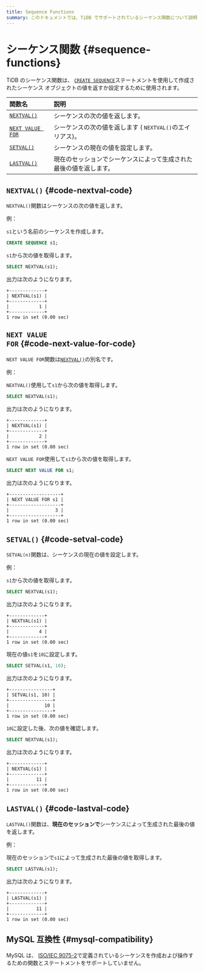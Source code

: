 ```yaml
---
title: Sequence Functions
summary: このドキュメントでは、TiDB でサポートされているシーケンス関数について説明します。
---
```


# シーケンス関数 {#sequence-functions}

TiDB のシーケンス関数は、 [`CREATE SEQUENCE`](/sql-statements/sql-statement-create-sequence.md)ステートメントを使用して作成されたシーケンス オブジェクトの値を返すか設定するために使用されます。

| 関数名                                 | 説明                                   |
| :---------------------------------- | :----------------------------------- |
| [`NEXTVAL()`](#nextval)             | シーケンスの次の値を返します。                      |
| [`NEXT VALUE FOR`](#next-value-for) | シーケンスの次の値を返します ( `NEXTVAL()`のエイリアス)。 |
| [`SETVAL()`](#setval)               | シーケンスの現在の値を設定します。                    |
| [`LASTVAL()`](#lastval)             | 現在のセッションでシーケンスによって生成された最後の値を返します。    |

## <code>NEXTVAL()</code> {#code-nextval-code}

`NEXTVAL()`関数はシーケンスの次の値を返します。

例：

`s1`という名前のシーケンスを作成します。

```sql
CREATE SEQUENCE s1;
```

`s1`から次の値を取得します。

```sql
SELECT NEXTVAL(s1);
```

出力は次のようになります。

    +-------------+
    | NEXTVAL(s1) |
    +-------------+
    |           1 |
    +-------------+
    1 row in set (0.00 sec)

## <code>NEXT VALUE FOR</code> {#code-next-value-for-code}

`NEXT VALUE FOR`関数は[`NEXTVAL()`](#nextval)の別名です。

例：

`NEXTVAL()`使用して`s1`から次の値を取得します。

```sql
SELECT NEXTVAL(s1);
```

出力は次のようになります。

    +-------------+
    | NEXTVAL(s1) |
    +-------------+
    |           2 |
    +-------------+
    1 row in set (0.00 sec)

`NEXT VALUE FOR`使用して`s1`から次の値を取得します。

```sql
SELECT NEXT VALUE FOR s1;
```

出力は次のようになります。

    +-------------------+
    | NEXT VALUE FOR s1 |
    +-------------------+
    |                 3 |
    +-------------------+
    1 row in set (0.00 sec)

## <code>SETVAL()</code> {#code-setval-code}

`SETVAL(n)`関数は、シーケンスの現在の値を設定します。

例：

`s1`から次の値を取得します。

```sql
SELECT NEXTVAL(s1);
```

出力は次のようになります。

    +-------------+
    | NEXTVAL(s1) |
    +-------------+
    |           4 |
    +-------------+
    1 row in set (0.00 sec)

現在の値`s1`を`10`に設定します。

```sql
SELECT SETVAL(s1, 10);
```

出力は次のようになります。

    +----------------+
    | SETVAL(s1, 10) |
    +----------------+
    |             10 |
    +----------------+
    1 row in set (0.00 sec)

`10`に設定した後、次の値を確認します。

```sql
SELECT NEXTVAL(s1);
```

出力は次のようになります。

    +-------------+
    | NEXTVAL(s1) |
    +-------------+
    |          11 |
    +-------------+
    1 row in set (0.00 sec)

## <code>LASTVAL()</code> {#code-lastval-code}

`LASTVAL()`関数は、**現在のセッションで**シーケンスによって生成された最後の値を返します。

例：

現在のセッションで`s1`によって生成された最後の値を取得します。

```sql
SELECT LASTVAL(s1);
```

出力は次のようになります。

    +-------------+
    | LASTVAL(s1) |
    +-------------+
    |          11 |
    +-------------+
    1 row in set (0.00 sec)

## MySQL 互換性 {#mysql-compatibility}

MySQL は、 [ISO/IEC 9075-2](https://www.iso.org/standard/76584.html)で定義されているシーケンスを作成および操作するための関数とステートメントをサポートしていません。
